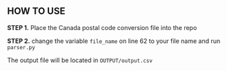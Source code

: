 ## HOW TO USE

**STEP 1.** Place the Canada postal code conversion file into the repo

**STEP 2.** change the variable ```file_name``` on line 62 to your file name and run ```parser.py```

The output file will be located in ```OUTPUT/output.csv```